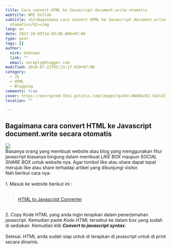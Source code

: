 ```yaml
---
title: Cara convert HTML ke Javascript document.write otomatis
webtitle: WMI Gitlab
subtitle: <h2>Bagaimana cara convert HTML ke Javascript document.write secara
  otomatis</h2><img
lang: en
date: 2017-10-05T14:50:00.000+07:00
type: post
tags: []
author:
  nick: Unknown
  link: ""
  email: noreply@blogger.com
modified: 2019-07-22T03:23:17.820+07:00
category:
  - JS
  - HTML
  - Blogging
comments: true
cover: https://encrypted-tbn1.gstatic.com/images?q=tbn:ANd9GcRZ-Ya5lUljhzFq1eHq5wLN0Nooclq80d6mgWebE86HqthrDHyNsuF_gQPY
location: ""

---
```


<h2>Bagaimana cara convert HTML ke Javascript document.write secara otomatis</h2><img src="https://encrypted-tbn1.gstatic.com/images?q=tbn:ANd9GcRZ-Ya5lUljhzFq1eHq5wLN0Nooclq80d6mgWebE86HqthrDHyNsuF_gQPY"><br>Biasanya orang yang membuat website atau blog yang menggunakan fitur javascript biasanya bingung dalam membuat <i>LIKE BOX</i> maupun <i>SOCIAL SHARE BOX</i> untuk website nya. Agar tombol like atau share dapat tepat merujuk like atau share terhadap artikel yang dikunjungi visitor.<br>Nah berikut cara nya:<br><br>1. Masuk ke website berikut ini :<br><br><blockquote class="tr_bq"><a href="http://www.accessify.com/tools-and-wizards/developer-tools/html-javascript-convertor/" rel="noopener noreferer nofollow" target="_blank">HTML to Javascript Converter</a></blockquote><br>2. Copy Kode HTML yang anda ingin terapkan dalam penerjemahan javascript. Kemudian paste <i>Kode HTML</i> tersebut ke dalam box yang sudah di sediakan. Kemudian klik <i><b>Convert to javascript syntax</b></i>.<br><br>Selesai. HTML anda sudah siap untuk di terapkan di javascript untuk di print secara dinamis.